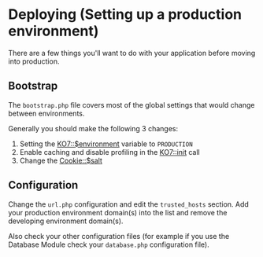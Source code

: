 # Deploying (Setting up a production environment)

There are a few things you'll want to do with your application before moving into production.

## Bootstrap

The `bootstrap.php` file covers most of the global settings that would change between environments.

Generally you should make the following 3 changes:

1. Setting the [KO7::$environment](../api/KO7#property-environment) variable to `PRODUCTION`
2. Enable caching and disable profiling in the [KO7::init](../api/KO7#init) call
3. Change the [Cookie::$salt](../api/Cookie#property-salt)

## Configuration

Change the `url.php` configuration and edit the `trusted_hosts` section.
Add your production environment domain(s) into the list and remove the developing environment domain(s).

Also check your other configuration files (for example if you use the Database Module check your `database.php` 
configuration file).
